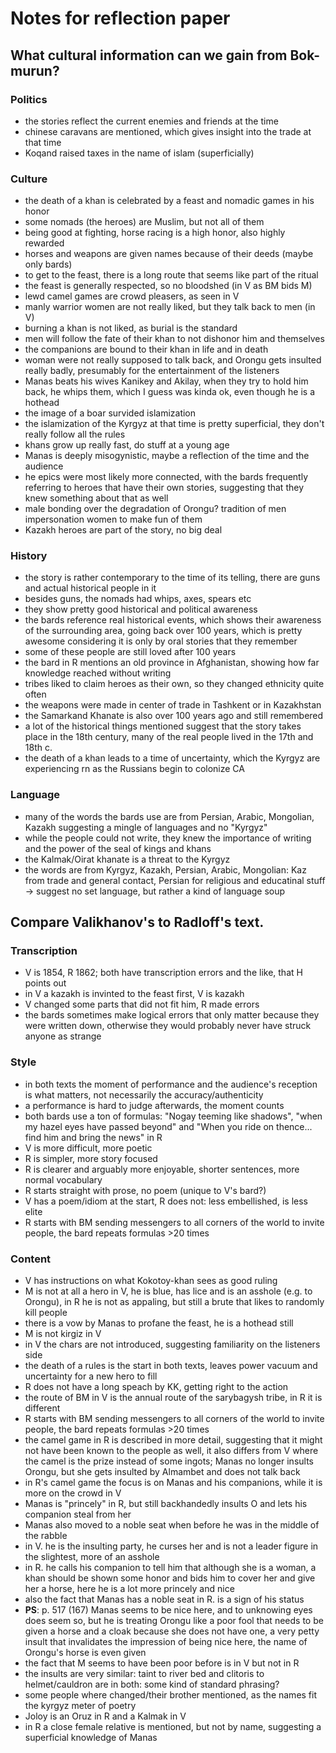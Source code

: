 # Notes for reflection paper

## What cultural information can we gain from Bok-murun?

### Politics

- the stories reflect the current enemies and friends at the time
- chinese caravans are mentioned, which gives insight into the trade at that
  time
- Koqand raised taxes in the name of islam (superficially)

### Culture

- the death of a khan is celebrated by a feast and nomadic games in his honor
- some nomads (the heroes) are Muslim, but not all of them
- being good at fighting, horse racing is a high honor, also highly rewarded
- horses and weapons are given names because of their deeds (maybe only bards)
- to get to the feast, there is a long route that seems like part of the ritual
- the feast is generally respected, so no bloodshed (in V as BM bids M)
- lewd camel games are crowd pleasers, as seen in V
- manly warrior women are not really liked, but they talk back to men (in V)
- burning a khan is not liked, as burial is the standard
- men will follow the fate of their khan to not dishonor him and themselves
- the companions are bound to their khan in life and in death
- woman were not really supposed to talk back, and Orongu gets insulted really
  badly, presumably for the entertainment of the listeners
- Manas beats his wives Kanikey and Akilay, when they try to hold him back, he
  whips them, which I guess was kinda ok, even though he is a hothead
- the image of a boar survided islamization
- the islamization of the Kyrgyz at that time is pretty superficial, they don't
  really follow all the rules
- khans grow up really fast, do stuff at a young age
- Manas is deeply misogynistic, maybe a reflection of the time and the audience
- he epics were most likely more connected, with the bards frequently referring
  to heroes that have their own stories, suggesting that they knew something
  about that as well
- male bonding over the degradation of Orongu? tradition of men impersonation
  women to make fun of them
- Kazakh heroes are part of the story, no big deal

### History

- the story is rather contemporary to the time of its telling, there are guns
  and actual historical people in it
- besides guns, the nomads had whips, axes, spears etc
- they show pretty good historical and political awareness
- the bards reference real historical events, which shows their awareness of
  the surrounding area, going back over 100 years, which is pretty awesome
  considering it is only by oral stories that they remember
- some of these people are still loved after 100 years
- the bard in R mentions an old province in Afghanistan, showing how far
  knowledge reached without writing
- tribes liked to claim heroes as their own, so they changed ethnicity quite
  often
- the weapons were made in center of trade in Tashkent or in Kazakhstan
- the Samarkand Khanate is also over 100 years ago and still remembered
- a lot of the historical things mentioned suggest that the story takes place
  in the 18th century, many of the real people lived in the 17th and 18th c.
- the death of a khan leads to a time of uncertainty, which the Kyrgyz are
  experiencing rn as the Russians begin to colonize CA

### Language

- many of the words the bards use are from Persian, Arabic, Mongolian, Kazakh
  suggesting a mingle of languages and no "Kyrgyz"
- while the people could not write, they knew the importance of writing and the
  power of the seal of kings and khans
- the Kalmak/Oirat khanate is a threat to the Kyrgyz
- the words are from Kyrgyz, Kazakh, Persian, Arabic, Mongolian: Kaz from
  trade and general contact, Persian for religious and educatinal stuff ->
  suggest no set language, but rather a kind of language soup

## Compare Valikhanov's to Radloff's text.

### Transcription

- V is 1854, R 1862; both have transcription errors and the like, that H points
  out
- in V a kazakh is invinted to the feast first, V is kazakh
- V changed some parts that did not fit him, R made errors
- the bards sometimes make logical errors that only matter because they were
  written down, otherwise they would probably never have struck anyone as
  strange

### Style

- in both texts the moment of performance and the audience's reception is what
  matters, not necessarily the accuracy/authenticity
- a performance is hard to judge afterwards, the moment counts
- both bards use a ton of formulas: "Nogay teeming like shadows", "when my
  hazel eyes have passed beyond" and "When you ride on thence... find him and
  bring the news" in R
- V is more difficult, more poetic
- R is simpler, more story focused
- R is clearer and arguably more enjoyable, shorter sentences, more normal
  vocabulary
- R starts straight with prose, no poem (unique to V's bard?)
- V has a poem/idiom at the start, R does not: less embellished, is less elite
- R starts with BM sending messengers to all corners of the world to invite
  people, the bard repeats formulas >20 times

### Content

- V has instructions on what Kokotoy-khan sees as good ruling
- M is not at all a hero in V, he is blue, has lice and is an asshole (e.g. to
  Orongu), in R he is not as appaling, but still a brute that likes to randomly
  kill people
- there is a vow by Manas to profane the feast, he is a hothead still
- M is not kirgiz in V
- in V the chars are not introduced, suggesting familiarity on the listeners
  side
- the death of a rules is the start in both texts, leaves power vacuum and
  uncertainty for a new hero to fill
- R does not have a long speach by KK, getting right to the action
- the route of BM in V is the annual route of the sarybagysh tribe, in R it is
  different
- R starts with BM sending messengers to all corners of the world to invite
  people, the bard repeats formulas >20 times
- the camel game in R is described in more detail, suggesting that it might not
  have been known to the people as well, it also differs from V where the camel
  is the prize instead of some ingots; Manas no longer insults Orongu, but she
  gets insulted by Almambet and does not talk back
- in R's camel game the focus is on Manas and his companions, while it is more
  on the crowd in V
- Manas is "princely" in R, but still backhandedly insults O and lets his
  companion steal from her
- Manas also moved to a noble seat when before he was in the middle of the
  rabble
- in V. he is the insulting party, he curses her and is not a leader figure in the
  slightest, more of an asshole
- in R. he calls his companion to tell him that although she is a woman, a khan should
  be shown some honor and bids him to cover her and give her a horse, here he is a lot
  more princely and nice
- also the fact that Manas has a noble seat in R. is a sign of his status
- __PS__: p. 517 (167) Manas seems to be nice here, and to unknowing eyes does seem so,
  but he is treating Orongu like a poor fool that needs to be given a horse and a cloak
  because she does not have one, a very petty insult that invalidates the impression of
  being nice here, the name of Orongu's horse is even given
- the fact that M seems to have been poor before is in V but not in R
- the insults are very similar: taint to river bed and clitoris to
  helmet/cauldron are in both: some kind of standard phrasing?
- some people where changed/their brother mentioned, as the names fit the
  kyrgyz meter of poetry
- Joloy is an Oruz in R and a Kalmak in V
- in R a close female relative is mentioned, but not by name, suggesting
  a superficial knowledge of Manas
